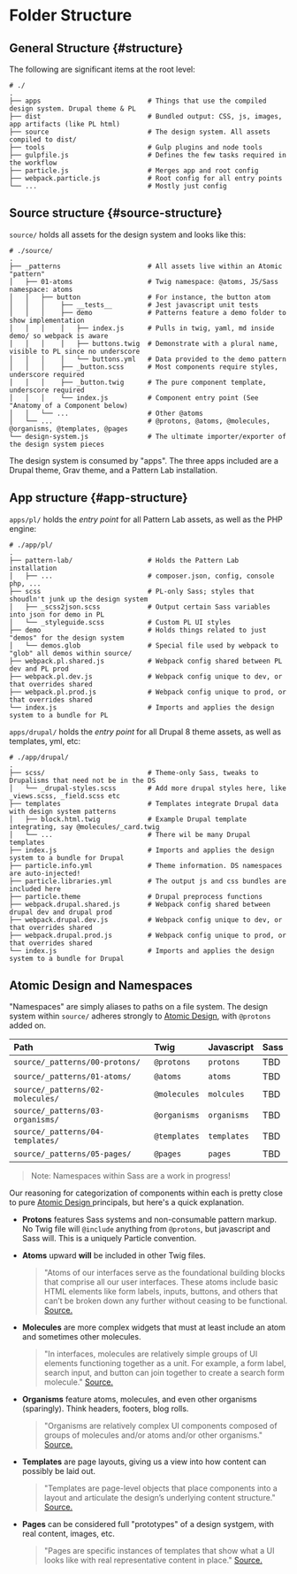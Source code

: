 # Folder Structure

## General Structure {#structure}

The following are significant items at the root level:

```text
# ./
.
├── apps                           # Things that use the compiled design system. Drupal theme & PL
├── dist                           # Bundled output: CSS, js, images, app artifacts (like PL html)
├── source                         # The design system. All assets compiled to dist/
├── tools                          # Gulp plugins and node tools
├── gulpfile.js                    # Defines the few tasks required in the workflow
├── particle.js                    # Merges app and root config
├── webpack.particle.js            # Root config for all entry points
└── ...                            # Mostly just config
```

## Source structure {#source-structure}

`source/` holds all assets for the design system and looks like this:

```text
# ./source/
.
├── _patterns                      # All assets live within an Atomic "pattern"
│   ├── 01-atoms                   # Twig namespace: @atoms, JS/Sass namespace: atoms
│   │   ├── button                 # For instance, the button atom
│   │   │    ├── __tests__         # Jest javascript unit tests
│   │   │    ├── demo              # Patterns feature a demo folder to show implementation
│   │   │    │   ├── index.js      # Pulls in twig, yaml, md inside demo/ so webpack is aware
│   │   │    │   ├── buttons.twig  # Demonstrate with a plural name, visible to PL since no underscore
│   │   │    │   └── buttons.yml   # Data provided to the demo pattern
│   │   │    ├── _button.scss      # Most components require styles, underscore required
│   │   │    ├── _button.twig      # The pure component template, underscore required
│   │   │    └── index.js          # Component entry point (See "Anatomy of a Component below)
│   │   └── ...                    # Other @atoms
│   └── ...                        # @protons, @atoms, @molecules, @organisms, @templates, @pages
└── design-system.js               # The ultimate importer/exporter of the design system pieces
```

The design system is consumed by "apps". The three apps included are a Drupal theme, Grav theme, and a Pattern Lab installation.

## App structure {#app-structure}

`apps/pl/` holds the _entry point_ for all Pattern Lab assets, as well as the PHP engine:

```text
# ./app/pl/
.
├── pattern-lab/                   # Holds the Pattern Lab installation
│   ├── ...                        # composer.json, config, console php, ...
├── scss                           # PL-only Sass; styles that shoudln't junk up the design system
│   ├── _scss2json.scss            # Output certain Sass variables into json for demo in PL
│   └── _styleguide.scss           # Custom PL UI styles
├── demo                           # Holds things related to just "demos" for the design system
│   └── demos.glob                 # Special file used by webpack to "glob" all demos within source/
├── webpack.pl.shared.js           # Webpack config shared between PL dev and PL prod
├── webpack.pl.dev.js              # Webpack config unique to dev, or that overrides shared
├── webpack.pl.prod.js             # Webpack config unique to prod, or that overrides shared
└── index.js                       # Imports and applies the design system to a bundle for PL
```

`apps/drupal/` holds the _entry point_ for all Drupal 8 theme assets, as well as templates, yml, etc:

```text
# ./app/drupal/
.
├── scss/                          # Theme-only Sass, tweaks to Drupalisms that need not be in the DS
│   └── _drupal-styles.scss        # Add more drupal styles here, like _views.scss, _field.scss etc
├── templates                      # Templates integrate Drupal data with design system patterns
│   ├── block.html.twig            # Example Drupal template integrating, say @molecules/_card.twig
│   └── ...                        # There wil be many Drupal templates
├── index.js                       # Imports and applies the design system to a bundle for Drupal
├── particle.info.yml              # Theme information. DS namespaces are auto-injected!
├── particle.libraries.yml         # The output js and css bundles are included here
├── particle.theme                 # Drupal preprocess functions
├── webpack.drupal.shared.js       # Webpack config shared between drupal dev and drupal prod
├── webpack.drupal.dev.js          # Webpack config unique to dev, or that overrides shared
├── webpack.drupal.prod.js         # Webpack config unique to prod, or that overrides shared
└── index.js                       # Imports and applies the design system to a bundle for Drupal
```

## Atomic Design and Namespaces

"Namespaces" are simply aliases to paths on a file system. The design system within `source/` adheres strongly to [Atomic Design](http://atomicdesign.bradfrost.com/), with `@protons` added on.

| Path | Twig | Javascript | Sass |
| :--- | :--- | :--- | :--- |
| `source/_patterns/00-protons/` | `@protons` | `protons` | TBD |
| `source/_patterns/01-atoms/` | `@atoms` | `atoms` | TBD |
| `source/_patterns/02-molecules/` | `@molecules` | `molcules` | TBD |
| `source/_patterns/03-organisms/` | `@organisms` | `organisms` | TBD |
| `source/_patterns/04-templates/` | `@templates` | `templates` | TBD |
| `source/_patterns/05-pages/` | `@pages` | `pages` | TBD |

> Note: Namespaces within Sass are a work in progress!

Our reasoning for categorization of components within each is pretty close to pure [Atomic Design ](../../frontend/atomic-design.md)principals, but here's a quick explanation.

* **Protons** features Sass systems and non-consumable pattern markup. No Twig file will `@include` anything from `@protons`, but javascript and Sass will. This is a uniquely Particle convention.
* **Atoms** upward **will** be included in other Twig files.

  > "Atoms of our interfaces serve as the foundational building blocks that comprise all our user interfaces. These atoms include basic HTML elements like form labels, inputs, buttons, and others that can’t be broken down any further without ceasing to be functional. [Source.](http://atomicdesign.bradfrost.com/chapter-2/#atoms)

* **Molecules** are more complex widgets that must at least include an atom and sometimes other molecules.

  > "In interfaces, molecules are relatively simple groups of UI elements functioning together as a unit. For example, a form label, search input, and button can join together to create a search form molecule." [Source.](http://atomicdesign.bradfrost.com/chapter-2/#molecules)

* **Organisms** feature atoms, molecules, and even other organisms \(sparingly\). Think headers, footers, blog rolls.

  > "Organisms are relatively complex UI components composed of groups of molecules and/or atoms and/or other organisms." [Source.](http://atomicdesign.bradfrost.com/chapter-2/#organisms)

* **Templates** are page layouts, giving us a view into how content can possibly be laid out.

  > "Templates are page-level objects that place components into a layout and articulate the design’s underlying content structure." [Source.](http://atomicdesign.bradfrost.com/chapter-2/#templates)

* **Pages** can be considered full "prototypes" of a design systgem, with real content, images, etc.

  > "Pages are specific instances of templates that show what a UI looks like with real representative content in place." [Source.](http://atomicdesign.bradfrost.com/chapter-2/#pages)

